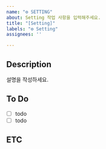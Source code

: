 ```yaml
---
name: "⚙ SETTING"
about: Setting 작업 사항을 입력해주세요.
title: "[Setting]"
labels: "⚙ Setting"
assignees: ''

---
```


## Description
설명을 작성하세요.

## To Do
- [ ] todo
- [ ] todo

## ETC
